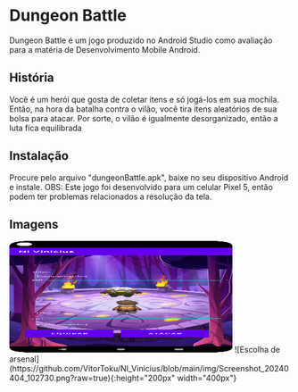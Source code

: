 # Dungeon Battle
Dungeon Battle é um jogo produzido no Android Studio como avaliação para a matéria de Desenvolvimento Mobile Android.

## História
Você é um herói que gosta de coletar itens e só jogá-los em sua mochila. Então, na hora da batalha contra o vilão, você tira itens aleatórios de sua bolsa para atacar.
Por sorte, o vilão é igualmente desorganizado, então a luta fica equilibrada

## Instalação
Procure pelo arquivo "dungeonBattle.apk", baixe no seu dispositivo Android e instale.
OBS: Este jogo foi desenvolvido para um celular Pixel 5, então podem ter problemas relacionados a resolução da tela.

## Imagens
<img src="https://github.com/VitorToku/NI_Vinicius/blob/main/img/Screenshot_20240404_102659.png" height=200 width=400px/>
![Escolha de arsenal](https://github.com/VitorToku/NI_Vinicius/blob/main/img/Screenshot_20240404_102730.png?raw=true){:height="200px" width="400px"}
